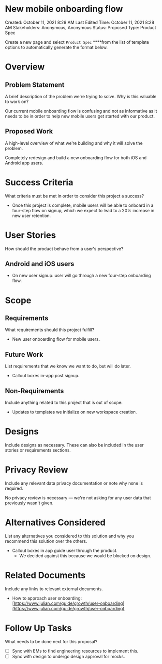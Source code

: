 # New mobile onboarding flow

Created: October 11, 2021 8:28 AM
Last Edited Time: October 11, 2021 8:28 AM
Stakeholders: Anonymous, Anonymous
Status: Proposed
Type: Product Spec

Create a new page and select `Product Spec` ****from the list of template options to automatically generate the format below.

# Overview

## Problem Statement

A brief description of the problem we're trying to solve. Why is this valuable to work on? 

Our current mobile onboarding flow is confusing and not as informative as it needs to be in order to help new mobile users get started with our product. 

## Proposed Work

A high-level overview of what we're building and why it will solve the problem.

Completely redesign and build a new onboarding flow for both iOS and Android app users. 

# Success Criteria

What criteria must be met in order to consider this project a success?

- Once this project is complete, mobile users will be able to onboard in a four-step flow on signup, which we expect to lead to a 20% increase in new user retention.

# User Stories

How should the product behave from a user's perspective?

## Android and iOS users

- On new user signup: user will go through a new four-step onboarding flow.

# Scope

## Requirements

What requirements should this project fulfill? 

- New user onboarding flow for mobile users.

## Future Work

List requirements that we know we want to do, but will do later.

- Callout boxes in-app post signup.

## Non-Requirements

Include anything related to this project that is out of scope. 

- Updates to templates we initialize on new workspace creation.

# Designs

Include designs as necessary. These can also be included in the user stories or requirements sections.

[]()

# Privacy Review

Include any relevant data privacy documentation or note why none is required. 

No privacy review is necessary — we're not asking for any user data that previously wasn't given.

# Alternatives Considered

List any alternatives you considered to this solution and why you recommend this solution over the others.

- Callout boxes in app guide user through the product.
    - We decided against this because we would be blocked on design.

# Related Documents

Include any links to relevant external documents.

- How to approach user onboarding: [https://www.julian.com/guide/growth/user-onboarding](https://www.julian.com/guide/growth/user-onboarding)

# Follow Up Tasks

What needs to be done next for this proposal? 

- [ ]  Sync with EMs to find engineering resources to implement this.
- [ ]  Sync with design to undergo design approval for mocks.